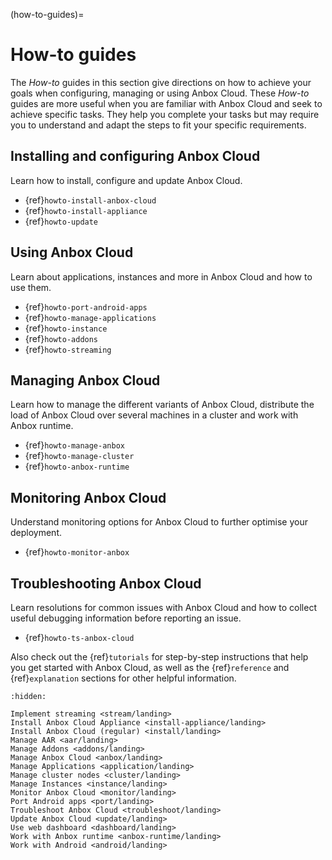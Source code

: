 (how-to-guides)=
# How-to guides

The *How-to* guides in this section give directions on how to achieve your goals when configuring, managing or using Anbox Cloud. These *How-to*  guides are more useful when you are familiar with Anbox Cloud and seek to achieve specific tasks. They help you complete your tasks but may require you to understand and adapt the steps to fit your specific requirements.

## Installing and configuring Anbox Cloud

Learn how to install, configure and update Anbox Cloud.

* {ref}`howto-install-anbox-cloud`
* {ref}`howto-install-appliance`
* {ref}`howto-update`

## Using Anbox Cloud

Learn about applications, instances and more in Anbox Cloud and how to use them.

* {ref}`howto-port-android-apps`
* {ref}`howto-manage-applications`
* {ref}`howto-instance`
* {ref}`howto-addons`
* {ref}`howto-streaming`

## Managing Anbox Cloud

Learn how to manage the different variants of Anbox Cloud, distribute the load of Anbox Cloud over several machines in a cluster and work with Anbox runtime.

* {ref}`howto-manage-anbox`
* {ref}`howto-manage-cluster`
* {ref}`howto-anbox-runtime`

## Monitoring Anbox Cloud

Understand monitoring options for Anbox Cloud to further optimise your deployment.

* {ref}`howto-monitor-anbox`

## Troubleshooting Anbox Cloud

Learn resolutions for common issues with Anbox Cloud and how to collect useful debugging information before reporting an issue.

* {ref}`howto-ts-anbox-cloud`

Also check out the {ref}`tutorials` for step-by-step instructions that help you get started with Anbox Cloud, as well as the {ref}`reference` and {ref}`explanation` sections for other helpful information.


```{toctree}
:hidden:

Implement streaming <stream/landing>
Install Anbox Cloud Appliance <install-appliance/landing>
Install Anbox Cloud (regular) <install/landing>
Manage AAR <aar/landing>
Manage Addons <addons/landing>
Manage Anbox Cloud <anbox/landing>
Manage Applications <application/landing>
Manage cluster nodes <cluster/landing>
Manage Instances <instance/landing>
Monitor Anbox Cloud <monitor/landing>
Port Android apps <port/landing>
Troubleshoot Anbox Cloud <troubleshoot/landing>
Update Anbox Cloud <update/landing>
Use web dashboard <dashboard/landing>
Work with Anbox runtime <anbox-runtime/landing>
Work with Android <android/landing>
```